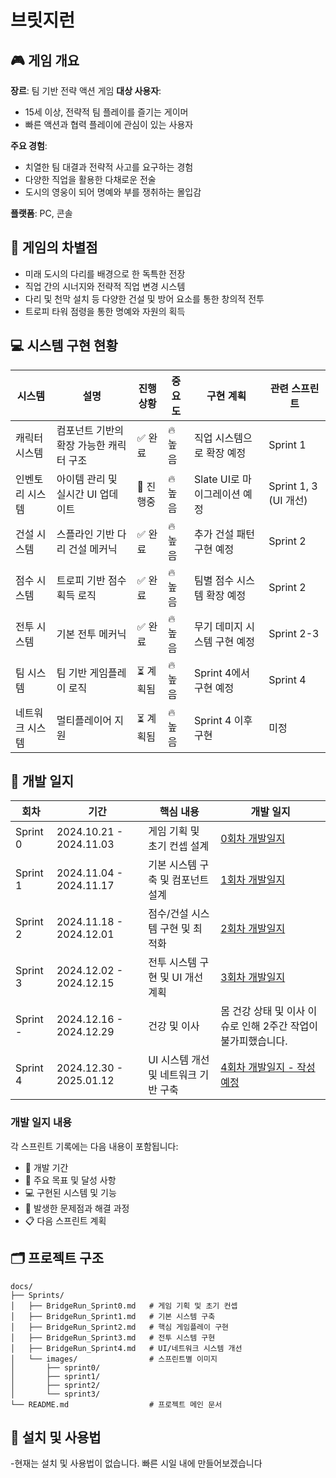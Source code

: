# 브릿지런
## 🎮 게임 개요
**장르**: 팀 기반 전략 액션 게임
**대상 사용자**:
- 15세 이상, 전략적 팀 플레이를 즐기는 게이머
- 빠른 액션과 협력 플레이에 관심이 있는 사용자
  
**주요 경험**:
- 치열한 팀 대결과 전략적 사고를 요구하는 경험
- 다양한 직업을 활용한 다채로운 전술
- 도시의 영웅이 되어 명예와 부를 쟁취하는 몰입감
  
**플랫폼**: PC, 콘솔

## 💫 게임의 차별점
- 미래 도시의 다리를 배경으로 한 독특한 전장
- 직업 간의 시너지와 전략적 직업 변경 시스템
- 다리 및 천막 설치 등 다양한 건설 및 방어 요소를 통한 창의적 전투
- 트로피 타워 점령을 통한 명예와 자원의 획득

## 💻 시스템 구현 현황
| 시스템 | 설명 | 진행 상황 | 중요도 | 구현 계획 | 관련 스프린트 |
|---|---|---|---|---|---|
| 캐릭터 시스템 | 컴포넌트 기반의 확장 가능한 캐릭터 구조 | ✅ 완료 | 🔥 높음 | 직업 시스템으로 확장 예정 | Sprint 1 |
| 인벤토리 시스템 | 아이템 관리 및 실시간 UI 업데이트 | 🔄 진행중 | 🔥 높음 | Slate UI로 마이그레이션 예정 | Sprint 1, 3 (UI 개선) |
| 건설 시스템 | 스플라인 기반 다리 건설 메커닉 | ✅ 완료 | 🔥 높음 | 추가 건설 패턴 구현 예정 | Sprint 2 |
| 점수 시스템 | 트로피 기반 점수 획득 로직 | ✅ 완료 | 🔥 높음 | 팀별 점수 시스템 확장 예정 | Sprint 2 |
| 전투 시스템 | 기본 전투 메커닉 | ✅ 완료 | 🔥 높음 | 무기 데미지 시스템 구현 예정 | Sprint 2-3 |
| 팀 시스템 | 팀 기반 게임플레이 로직 | ⏳ 계획됨 | 🔥 높음 | Sprint 4에서 구현 예정 | Sprint 4 |
| 네트워크 시스템 | 멀티플레이어 지원 | ⏳ 계획됨 | 🔥 높음 | Sprint 4 이후 구현 | 미정 |

## 📝 개발 일지
| 회차 | 기간 | 핵심 내용 | 개발 일지 |
| --- | --- | --- | --- |
| Sprint 0 | 2024.10.21 - 2024.11.03 | 게임 기획 및 초기 컨셉 설계 | [0회차 개발일지](./docs/Sprints/BridgeRun_Sprint0.md) |
| Sprint 1 | 2024.11.04 - 2024.11.17 | 기본 시스템 구축 및 컴포넌트 설계 | [1회차 개발일지](./docs/Sprints/BridgeRun_Sprint1.md) |
| Sprint 2 | 2024.11.18 - 2024.12.01 | 점수/건설 시스템 구현 및 최적화 | [2회차 개발일지](./docs/Sprints/BridgeRun_Sprint2.md) |
| Sprint 3 | 2024.12.02 - 2024.12.15 | 전투 시스템 구현 및 UI 개선 계획 | [3회차 개발일지](./docs/Sprints/BridgeRun_Sprint3.md) |
| Sprint - | 2024.12.16 - 2024.12.29 | 건강 및 이사| 몸 건강 상태 및 이사 이슈로 인해 2주간 작업이 불가피했습니다. |
| Sprint 4 | 2024.12.30 - 2025.01.12 | UI 시스템 개선 및 네트워크 기반 구축 | [4회차 개발일지 - 작성 예정](./docs/Sprints/BridgeRun_Sprint4.md) |

### 개발 일지 내용
각 스프린트 기록에는 다음 내용이 포함됩니다:
- 📅 개발 기간
- 🎯 주요 목표 및 달성 사항
- 💻 구현된 시스템 및 기능
- 🔧 발생한 문제점과 해결 과정
- 📋 다음 스프린트 계획

## 🗂 프로젝트 구조
```
docs/
├── Sprints/
│   ├── BridgeRun_Sprint0.md   # 게임 기획 및 초기 컨셉
│   ├── BridgeRun_Sprint1.md   # 기본 시스템 구축
│   ├── BridgeRun_Sprint2.md   # 핵심 게임플레이 구현
│   ├── BridgeRun_Sprint3.md   # 전투 시스템 구현
│   ├── BridgeRun_Sprint4.md   # UI/네트워크 시스템 개선
│   └── images/                # 스프린트별 이미지
│       ├── sprint0/
│       ├── sprint1/
│       ├── sprint2/
│       └── sprint3/
└── README.md                  # 프로젝트 메인 문서
```

## 🔧 설치 및 사용법
-현재는 설치 및 사용법이 없습니다. 빠른 시일 내에 만들어보겠습니다
